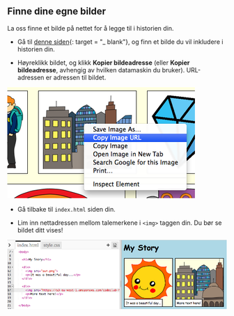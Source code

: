 ## Finne dine egne bilder

La oss finne et bilde på nettet for å legge til i historien din.

+ Gå til [denne siden](http://jumpto.cc/html-images){: target = "_ blank"}, og finn et bilde du vil inkludere i historien din.

+ Høyreklikk bildet, og klikk **Kopier bildeadresse** (eller **Kopier bildeadresse**, avhengig av hvilken datamaskin du bruker). URL-adressen er adressen til bildet.

![skjermbilde](images/story-url.png)

+ Gå tilbake til `index.html` siden din.

+ Lim inn nettadressen mellom talemerkene i `<img>` taggen din. Du bør se bildet ditt vises!

![skjermbilde](images/story-image.png)